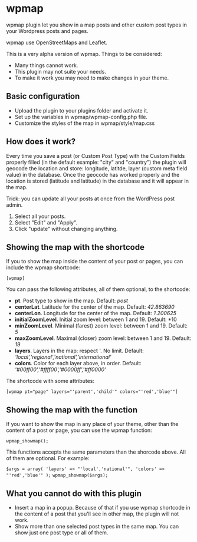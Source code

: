 wpmap
=====

wpmap plugin let you show in a map posts and other custom post types in your Wordpress posts and pages.

wpmap use OpenStreetMaps and Leaflet.

This is a very alpha version of wpmap. Things to be considered:

+ Many things cannot work.
+ This plugin may not suite your needs.
+ To make it work you may need to make changes in your theme.

## Basic configuration

+ Upload the plugin to your plugins folder and activate it.
+ Set up the variables in wpmap/wpmap-config.php file.
+ Customize the styles of the map in wpmap/style/map.css

## How does it work?
Every time you save a post (or Custom Post Type) with the Custom Fields properly filled (in the default example: "city" and "country") the plugin will geocode the location and store: longitude, latitde, layer (custom meta field value) in the database.
Once the geocode has worked properly and the location is stored (latitude and latitude) in the database and it will appear in the map.

Trick: you can update all your posts at once from the WordPress post admin.

1. Select all your posts.
2. Select "Edit" and "Apply".
3. Click "update" without changing anything.

## Showing the map with the shortcode
If you to show the map inside the content of your post or pages, you can include the wpmap shortcode:

`[wpmap]`

You can pass the following attributes, all of them optional, to the shortcode:

+ **pt**. Post type to show in the map. Default: *post*
+ **centerLat**. Latitude for the center of the map. Default: *42.863690*
+ **centerLon**. Longitude for the center of the map. Default: *1.200625*
+ **initialZoomLevel**. Initial zoom level: between 1 and 19. Default: *10
+ **minZoomLevel**. Minimal (farest) zoom level: between 1 and 19. Default: *5*
+ **maxZoomLevel**. Maximal (closer) zoom level: between 1 and 19. Default: *19*
+ **layers**. Layers in the map: respect '. No limit. Default: *'local','regional','national','international'* 
+ **colors**. Color for each layer above, in order. Default: *'#00ff00','#ffff00','#0000ff','#ff0000'*

The shortcode with some attributes:

`[wpmap pt="page" layers="'parent','child'" colors="'red','blue'"]`

## Showing the map with the function
If you want to show the map in any place of your theme, other than the content of a post or page, you can use the wpmap function:

`wpmap_showmap();`

This functions accepts the same parameters than the shorcode above. All of them are optional. For example:

`$args = array(
	'layers' => "'local','national'",
	'colors' => "'red','blue'"
);`
`wpmap_showmap($args);`

## What you cannot do with this plugin
+ Insert a map in a popup. Because of that if you use wpmap shortcode in the content of a post that you'll see in other map, the plugin will not work.
+ Show more than one selected post types in the same map. You can show just one post type or all of them.
